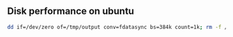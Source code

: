 ## Disk performance on ubuntu

```bash
dd if=/dev/zero of=/tmp/output conv=fdatasync bs=384k count=1k; rm -f /tmp/output
```
<!--stackedit_data:
eyJoaXN0b3J5IjpbLTIwODI2NDEzMDldfQ==
-->